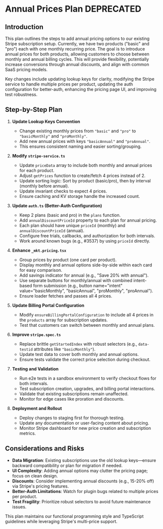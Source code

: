 # Annual Prices Plan DEPRECATED

## Introduction

This plan outlines the steps to add annual pricing options to our existing Stripe subscription setup. Currently, we have two products ("basic" and "pro") each with one monthly recurring price. The goal is to introduce annual prices for both products, allowing customers to choose between monthly and annual billing cycles. This will provide flexibility, potentially increase conversions through annual discounts, and align with common SaaS pricing models.

Key changes include updating lookup keys for clarity, modifying the Stripe service to handle multiple prices per product, updating the auth configuration for better-auth, enhancing the pricing page UI, and improving test robustness.

## Step-by-Step Plan

1. **Update Lookup Keys Convention**

   - Change existing monthly prices from `"basic"` and `"pro"` to `"basicMonthly"` and `"proMonthly"`.
   - Add new annual prices with keys `"basicAnnual"` and `"proAnnual"`.
   - This ensures consistent naming and easier sorting/grouping.

2. **Modify `stripe-service.ts`**

   - Update `priceData` array to include both monthly and annual prices for each product.
   - Adjust `getPrices` function to create/fetch 4 prices instead of 2.
   - Update sorting logic: Sort by product (basic/pro), then by interval (monthly before annual).
   - Update invariant checks to expect 4 prices.
   - Ensure caching and KV storage handle the increased count.

3. **Update `auth.ts` (Better-Auth Configuration)**

   - Keep 2 plans (basic and pro) in the `plans` function.
   - Add `annualDiscountPriceId` property to each plan for annual pricing.
   - Each plan should have unique `priceId` (monthly) and `annualDiscountPriceId` (annual).
   - Configure free trials, callbacks, and authorization for both intervals.
   - Work around known bugs (e.g., #3537) by using `priceId` directly.

4. **Enhance `_mkt.pricing.tsx`**

   - Group prices by product (one card per product).
   - Display monthly and annual options side-by-side within each card for easy comparison.
   - Add savings indicator for annual (e.g., "Save 20% with annual").
   - Use separate buttons for monthly/annual with combined intent-based form submission (e.g., button name="intent" value="basicMonthly", "basicAnnual", "proMonthly", "proAnnual").
   - Ensure loader fetches and passes all 4 prices.

5. **Update Billing Portal Configuration**

   - Modify `ensureBillingPortalConfiguration` to include all 4 prices in the `products` array for subscription updates.
   - Test that customers can switch between monthly and annual plans.

6. **Improve `stripe.spec.ts`**

   - Replace brittle `getStartedIndex` with robust selectors (e.g., `data-testid` attributes like `"basicMonthly"`).
   - Update test data to cover both monthly and annual options.
   - Ensure tests validate the correct price selection during checkout.

7. **Testing and Validation**

   - Run e2e tests in a sandbox environment to verify checkout flows for both intervals.
   - Test subscription creation, upgrades, and billing portal interactions.
   - Validate that existing subscriptions remain unaffected.
   - Monitor for edge cases like proration and discounts.

8. **Deployment and Rollout**
   - Deploy changes to staging first for thorough testing.
   - Update any documentation or user-facing content about pricing.
   - Monitor Stripe dashboard for new price creation and subscription metrics.

## Considerations and Risks

- **Data Migration**: Existing subscriptions use the old lookup keys—ensure backward compatibility or plan for migration if needed.
- **UI Complexity**: Adding annual options may clutter the pricing page; focus on clean design.
- **Discounts**: Consider implementing annual discounts (e.g., 15-20% off) via Stripe's pricing features.
- **Better-Auth Limitations**: Watch for plugin bugs related to multiple prices per product.
- **Test Fragility**: Prioritize robust selectors to avoid future maintenance issues.

This plan maintains our functional programming style and TypeScript guidelines while leveraging Stripe's multi-price support.
